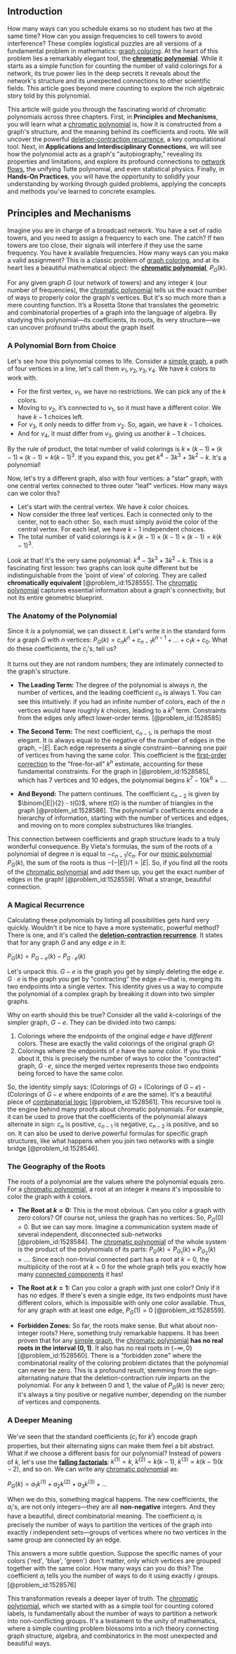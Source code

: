 ## Introduction
How many ways can you schedule exams so no student has two at the same time? How can you assign frequencies to cell towers to avoid interference? These complex logistical puzzles are all versions of a fundamental problem in mathematics: [graph coloring](@article_id:157567). At the heart of this problem lies a remarkably elegant tool, the **[chromatic polynomial](@article_id:266775)**. While it starts as a simple function for counting the number of valid colorings for a network, its true power lies in the deep secrets it reveals about the network's structure and its unexpected connections to other scientific fields. This article goes beyond mere counting to explore the rich algebraic story told by this polynomial.

This article will guide you through the fascinating world of chromatic polynomials across three chapters. First, in **Principles and Mechanisms**, you will learn what a [chromatic polynomial](@article_id:266775) is, how it is constructed from a graph's structure, and the meaning behind its coefficients and roots. We will uncover the powerful [deletion-contraction recurrence](@article_id:271719), a key computational tool. Next, in **Applications and Interdisciplinary Connections**, we will see how the polynomial acts as a graph's "autobiography," revealing its properties and limitations, and explore its profound connections to [network flows](@article_id:268306), the unifying Tutte polynomial, and even statistical physics. Finally, in **Hands-On Practices**, you will have the opportunity to solidify your understanding by working through guided problems, applying the concepts and methods you've learned to concrete examples.

## Principles and Mechanisms

Imagine you are in charge of a broadcast network. You have a set of radio towers, and you need to assign a frequency to each one. The catch? If two towers are too close, their signals will interfere if they use the same frequency. You have $k$ available frequencies. How many ways can you make a valid assignment? This is a classic problem of [graph coloring](@article_id:157567), and at its heart lies a beautiful mathematical object: the **[chromatic polynomial](@article_id:266775)**, $P_G(k)$.

For any given graph $G$ (our network of towers) and any integer $k$ (our number of frequencies), the [chromatic polynomial](@article_id:266775) tells us the exact number of ways to properly color the graph's vertices. But it's so much more than a mere counting function. It’s a Rosetta Stone that translates the geometric and combinatorial properties of a graph into the language of algebra. By studying this polynomial—its coefficients, its roots, its very structure—we can uncover profound truths about the graph itself.

### A Polynomial Born from Choice

Let's see how this polynomial comes to life. Consider a [simple graph](@article_id:274782), a path of four vertices in a line, let's call them $v_1, v_2, v_3, v_4$. We have $k$ colors to work with.

- For the first vertex, $v_1$, we have no restrictions. We can pick any of the $k$ colors.
- Moving to $v_2$, it’s connected to $v_1$, so it must have a different color. We have $k-1$ choices left.
- For $v_3$, it only needs to differ from $v_2$. So, again, we have $k-1$ choices.
- And for $v_4$, it must differ from $v_3$, giving us another $k-1$ choices.

By the rule of product, the total number of valid colorings is $k \times (k-1) \times (k-1) \times (k-1) = k(k-1)^3$. If you expand this, you get $k^4 - 3k^3 + 3k^2 - k$. It's a polynomial!

Now, let's try a different graph, also with four vertices: a "star" graph, with one central vertex connected to three outer "leaf" vertices. How many ways can we color this?

- Let's start with the central vertex. We have $k$ color choices.
- Now consider the three leaf vertices. Each is connected only to the center, not to each other. So, each must simply avoid the color of the central vertex. For each leaf, we have $k-1$ independent choices.
- The total number of valid colorings is $k \times (k-1) \times (k-1) \times (k-1) = k(k-1)^3$.

Look at that! It's the very same polynomial: $k^4 - 3k^3 + 3k^2 - k$. This is a fascinating first lesson: two graphs can look quite different but be indistinguishable from the 'point of view' of coloring. They are called **chromatically equivalent** [@problem_id:1528555]. The [chromatic polynomial](@article_id:266775) captures essential information about a graph's connectivity, but not its entire geometric blueprint.

### The Anatomy of the Polynomial

Since it *is* a polynomial, we can dissect it. Let's write it in the standard form for a graph $G$ with $n$ vertices: $P_G(k) = c_n k^n + c_{n-1} k^{n-1} + \dots + c_1 k + c_0$. What do these coefficients, the $c_i$'s, tell us?

It turns out they are not random numbers; they are intimately connected to the graph's structure.

-   **The Leading Term:** The degree of the polynomial is always $n$, the number of vertices, and the leading coefficient $c_n$ is always 1. You can see this intuitively: if you had an infinite number of colors, each of the $n$ vertices would have roughly $k$ choices, leading to a $k^n$ term. Constraints from the edges only affect lower-order terms. [@problem_id:1528585]

-   **The Second Term:** The next coefficient, $c_{n-1}$, is perhaps the most elegant. It is always equal to the negative of the number of edges in the graph, $-|E|$. Each edge represents a single constraint—banning one pair of vertices from having the same color. This coefficient is the [first-order correction](@article_id:155402) to the "free-for-all" $k^n$ estimate, accounting for these fundamental constraints. For the graph in [@problem_id:1528585], which has 7 vertices and 10 edges, the polynomial begins $k^7 - 10k^6 + \dots$.

-   **And Beyond:** The pattern continues. The coefficient $c_{n-2}$ is given by $\binom{|E|}{2} - t(G)$, where $t(G)$ is the number of triangles in the graph [@problem_id:1528586]. The polynomial's coefficients encode a hierarchy of information, starting with the number of vertices and edges, and moving on to more complex substructures like triangles.

This connection between coefficients and graph structure leads to a truly wonderful consequence. By Vieta's formulas, the sum of the roots of a polynomial of degree $n$ is equal to $-c_{n-1}/c_n$. For our [monic polynomial](@article_id:151817) $P_G(k)$, the sum of the roots is thus $-(-|E|)/1 = |E|$. So, if you find all the roots of the [chromatic polynomial](@article_id:266775) and add them up, you get the exact number of edges in the graph! [@problem_id:1528559]. What a strange, beautiful connection.

### A Magical Recurrence

Calculating these polynomials by listing all possibilities gets hard very quickly. Wouldn't it be nice to have a more systematic, powerful method? There is one, and it's called the **[deletion-contraction recurrence](@article_id:271719)**. It states that for any graph $G$ and any edge $e$ in it:

$P_G(k) = P_{G-e}(k) - P_{G \cdot e}(k)$

Let's unpack this. $G-e$ is the graph you get by simply deleting the edge $e$. $G \cdot e$ is the graph you get by "contracting" the edge $e$—that is, merging its two endpoints into a single vertex. This identity gives us a way to compute the polynomial of a complex graph by breaking it down into two simpler graphs.

Why on earth should this be true? Consider all the valid $k$-colorings of the simpler graph, $G-e$. They can be divided into two camps:
1.  Colorings where the endpoints of the original edge $e$ have *different* colors. These are exactly the valid colorings of the original graph $G$!
2.  Colorings where the endpoints of $e$ have the *same* color. If you think about it, this is precisely the number of ways to color the "contracted" graph, $G \cdot e$, since the merged vertex represents those two endpoints being forced to have the same color.

So, the identity simply says: (Colorings of $G$) = (Colorings of $G-e$) - (Colorings of $G-e$ where endpoints of $e$ are the same). It's a beautiful piece of [combinatorial logic](@article_id:264589) [@problem_id:1528561]. This recursive tool is the engine behind many proofs about chromatic polynomials. For example, it can be used to prove that the coefficients of the polynomial always alternate in sign: $c_n$ is positive, $c_{n-1}$ is negative, $c_{n-2}$ is positive, and so on. It can also be used to derive powerful formulas for specific graph structures, like what happens when you join two networks with a single bridge [@problem_id:1528546].

### The Geography of the Roots

The roots of a polynomial are the values where the polynomial equals zero. For a [chromatic polynomial](@article_id:266775), a root at an integer $k$ means it's impossible to color the graph with $k$ colors.

-   **The Root at $k=0$:** This is the most obvious. Can you color a graph with zero colors? Of course not, unless the graph has no vertices. So, $P_G(0) = 0$. But we can say more. Imagine a communication system made of several independent, disconnected sub-networks [@problem_id:1528584]. The [chromatic polynomial](@article_id:266775) of the whole system is the product of the polynomials of its parts: $P_G(k) = P_{G_1}(k) \times P_{G_2}(k) \times \dots$. Since each non-trivial connected part has a root at $k=0$, the multiplicity of the root at $k=0$ for the whole graph tells you exactly how many [connected components](@article_id:141387) it has!

-   **The Root at $k=1$:** Can you color a graph with just one color? Only if it has no edges. If there's even a single edge, its two endpoints must have different colors, which is impossible with only one color available. Thus, for any graph with at least one edge, $P_G(1) = 0$ [@problem_id:1528559].

-   **Forbidden Zones:** So far, the roots make sense. But what about non-integer roots? Here, something truly remarkable happens. It has been proven that for any [simple graph](@article_id:274782), the [chromatic polynomial](@article_id:266775) **has no real roots in the interval $(0, 1)$**. It also has no real roots in $(-\infty, 0)$ [@problem_id:1528560]. There is a "forbidden zone" where the combinatorial reality of the coloring problem dictates that the polynomial can never be zero. This is a profound result, stemming from the sign-alternating nature that the deletion-contraction rule imparts on the polynomial. For any $k$ between 0 and 1, the value of $P_G(k)$ is never zero; it's always a tiny positive or negative number, depending on the number of vertices and components.

### A Deeper Meaning

We've seen that the standard coefficients ($c_i$ for $k^i$) encode graph properties, but their alternating signs can make them feel a bit abstract. What if we choose a different basis for our polynomial? Instead of powers of $k$, let's use the **[falling factorials](@article_id:273652)**: $k^{(1)} = k$, $k^{(2)} = k(k-1)$, $k^{(3)} = k(k-1)(k-2)$, and so on. We can write any [chromatic polynomial](@article_id:266775) as:

$P_G(k) = a_1 k^{(1)} + a_2 k^{(2)} + a_3 k^{(3)} + \dots$

When we do this, something magical happens. The new coefficients, the $a_i$'s, are not only integers—they are all **non-negative** integers. And they have a beautiful, direct combinatorial meaning. The coefficient $a_i$ is precisely the number of ways to partition the vertices of the graph into exactly $i$ independent sets—groups of vertices where no two vertices in the same group are connected by an edge.

This answers a more subtle question. Suppose the specific names of your colors ('red', 'blue', 'green') don't matter, only which vertices are grouped together with the same color. How many ways can you do this? The coefficient $a_i$ tells you the number of ways to do it using exactly $i$ groups. [@problem_id:1528576]

This transformation reveals a deeper layer of truth. The [chromatic polynomial](@article_id:266775), which we started with as a simple tool for counting colored labels, is fundamentally about the number of ways to partition a network into non-conflicting groups. It's a testament to the unity of mathematics, where a simple counting problem blossoms into a rich theory connecting graph structure, algebra, and combinatorics in the most unexpected and beautiful ways.